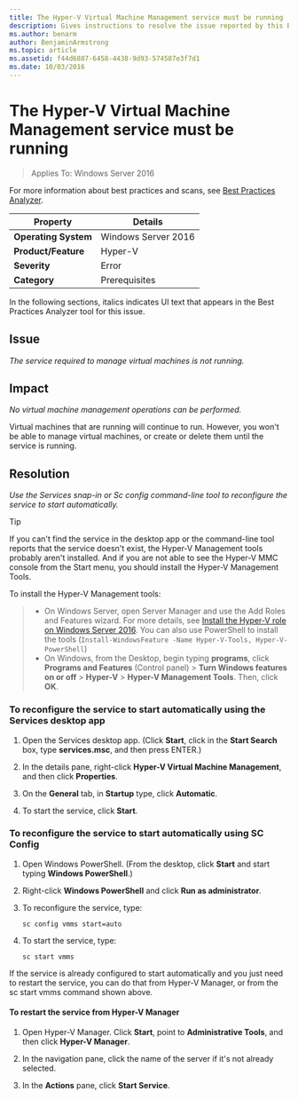 ```yaml
---
title: The Hyper-V Virtual Machine Management service must be running
description: Gives instructions to resolve the issue reported by this Best Practices Analyzer rule.
ms.author: benarm
author: BenjaminArmstrong
ms.topic: article
ms.assetid: f44d6887-6458-4438-9d93-574587e3f7d1
ms.date: 10/03/2016
---
```

# The Hyper-V Virtual Machine Management service must be running

>Applies To: Windows Server 2016

For more information about best practices and scans, see [Best Practices Analyzer](https://go.microsoft.com/fwlink/?LinkId=122786).

|Property|Details|
|-|-|
|**Operating System**|Windows Server 2016|
|**Product/Feature**|Hyper-V|
|**Severity**|Error|
|**Category**|Prerequisites|

In the following sections, italics indicates UI text that appears in the Best Practices Analyzer tool for this issue.

## Issue

*The service required to manage virtual machines is not running.*

## Impact

*No virtual machine management operations can be performed.*

Virtual machines that are running will continue to run. However, you won't be able to manage virtual machines, or create or delete them until the service is running.

## Resolution

*Use the Services snap-in or Sc config command-line tool to reconfigure the service to start automatically.*

> [!TIP]
> If you can't find the service in the desktop app or the command-line tool reports that the service doesn't exist, the Hyper-V Management tools probably aren't installed.
And if you are not able to see the Hyper-V MMC console from the Start menu, you should install the Hyper-V Management Tools.

To install the Hyper-V Management tools:
>
> - On Windows Server, open Server Manager and use the Add Roles and Features wizard. For more details, see [Install the Hyper-V role on Windows Server 2016](../get-started/Install-the-Hyper-V-role-on-Windows-Server.md).  You can also use PowerShell to install the tools (`Install-WindowsFeature -Name Hyper-V-Tools, Hyper-V-PowerShell`)
> - On Windows, from the Desktop, begin typing **programs**, click **Programs and Features** (Control panel) > **Turn Windows features on or off** > **Hyper-V** > **Hyper-V Management Tools**. Then, click **OK**.

### To reconfigure the service to start automatically using the Services desktop app

1.  Open the Services desktop app. (Click **Start**, click in the **Start Search** box, type **services.msc**, and then press ENTER.)

2.  In the details pane, right-click **Hyper-V Virtual Machine Management**, and then click **Properties**.

3.  On the **General** tab, in **Startup** type, click **Automatic**.

4.  To start the service, click **Start**.

### To reconfigure the service to start automatically using SC Config

1.  Open Windows PowerShell. (From the desktop, click **Start** and start typing **Windows PowerShell**.)

2.  Right-click **Windows PowerShell** and click **Run as administrator**.

3.  To reconfigure the service, type:

    ```
    sc config vmms start=auto
    ```

4.  To start the service, type:

    ```
    sc start vmms
    ```

If the service is already configured to start automatically and you just need to restart the service, you can do that from Hyper-V Manager, or from the sc start vmms command shown above.

#### To restart the service from Hyper-V Manager

1.  Open Hyper-V Manager. Click **Start**, point to **Administrative Tools**, and then click **Hyper-V Manager**.

2.  In the navigation pane, click the name of the server if it's not already selected.

3.  In the **Actions** pane, click **Start Service**.




